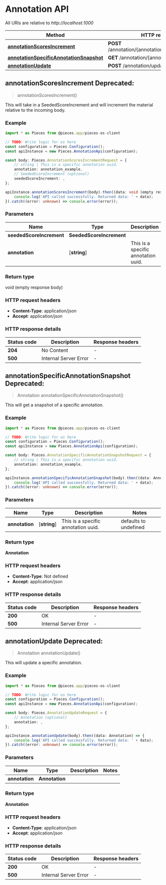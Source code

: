 # Annotation API

All URIs are relative to *http://localhost:1000*

Method | HTTP request | Description
------------- | ------------- | -------------
[**annotationScoresIncrement**](AnnotationApi#annotationscoresincrement) | **POST** /annotation/\{annotation\}/scores/increment | \&#39;/annotation/\{annotation\}/scores/increment\&#39; [POST]
[**annotationSpecificAnnotationSnapshot**](AnnotationApi#annotationspecificannotationsnapshot) | **GET** /annotation/\{annotation\} | /annotation/\{annotation\} [GET]
[**annotationUpdate**](AnnotationApi#annotationupdate) | **POST** /annotation/update | /annotation/update [POST]


## **annotationScoresIncrement** Deprecated: 
> annotationScoresIncrement()

This will take in a SeededScoreIncrement and will increment the material relative to the incoming body.

### Example

```typescript
import * as Pieces from @pieces.app/pieces-os-client

// TODO: Write logic for os here
const configuration = Pieces.Configuration();
const apiInstance = new Pieces.AnnotationApi(configuration);

const body: Pieces.AnnotationScoresIncrementRequest = {
    // string | This is a specific annotation uuid.
    annotation: annotation_example,
    // SeededScoreIncrement (optional)
    seededScoreIncrement: ,
};

apiInstance.annotationScoresIncrement(body).then((data: void (empty response body)) => {
    console.log('API called successfully. Returned data: ' + data);
}).catch((error: unknown) => console.error(error));
```

### Parameters

Name | Type | Description  | Notes
------------- | ------------- | ------------- | -------------
 **seededScoreIncrement** | **SeededScoreIncrement**|  |
 **annotation** | [**string**] | This is a specific annotation uuid. | defaults to undefined


### Return type

void (empty response body)

### HTTP request headers

- **Content-Type**: application/json
- **Accept**: application/json


### HTTP response details
| Status code | Description | Response headers |
|-------------|-------------|------------------|
**204** | No Content |  -  |
**500** | Internal Server Error |  -  |



## **annotationSpecificAnnotationSnapshot** Deprecated: 
> Annotation annotationSpecificAnnotationSnapshot()

This will get a snapshot of a specific annotation.

### Example

```typescript
import * as Pieces from @pieces.app/pieces-os-client

// TODO: Write logic for os here
const configuration = Pieces.Configuration();
const apiInstance = new Pieces.AnnotationApi(configuration);

const body: Pieces.AnnotationSpecificAnnotationSnapshotRequest = {
    // string | This is a specific annotation uuid.
    annotation: annotation_example,
};

apiInstance.annotationSpecificAnnotationSnapshot(body).then((data: Annotation) => {
    console.log('API called successfully. Returned data: ' + data);
}).catch((error: unknown) => console.error(error));
```

### Parameters

Name | Type | Description  | Notes
------------- | ------------- | ------------- | -------------
 **annotation** | [**string**] | This is a specific annotation uuid. | defaults to undefined


### Return type

**Annotation**

### HTTP request headers

- **Content-Type**: Not defined
- **Accept**: application/json


### HTTP response details
| Status code | Description | Response headers |
|-------------|-------------|------------------|
**200** | OK |  -  |
**500** | Internal Server Error |  -  |



## **annotationUpdate** Deprecated: 
> Annotation annotationUpdate()

This will update a specific annotation.

### Example

```typescript
import * as Pieces from @pieces.app/pieces-os-client

// TODO: Write logic for os here
const configuration = Pieces.Configuration();
const apiInstance = new Pieces.AnnotationApi(configuration);

const body: Pieces.AnnotationUpdateRequest = {
    // Annotation (optional)
    annotation: ,
};

apiInstance.annotationUpdate(body).then((data: Annotation) => {
    console.log('API called successfully. Returned data: ' + data);
}).catch((error: unknown) => console.error(error));
```

### Parameters

Name | Type | Description  | Notes
------------- | ------------- | ------------- | -------------
 **annotation** | **Annotation**|  |


### Return type

**Annotation**

### HTTP request headers

- **Content-Type**: application/json
- **Accept**: application/json


### HTTP response details
| Status code | Description | Response headers |
|-------------|-------------|------------------|
**200** | OK |  -  |
**500** | Internal Server Error |  -  |




